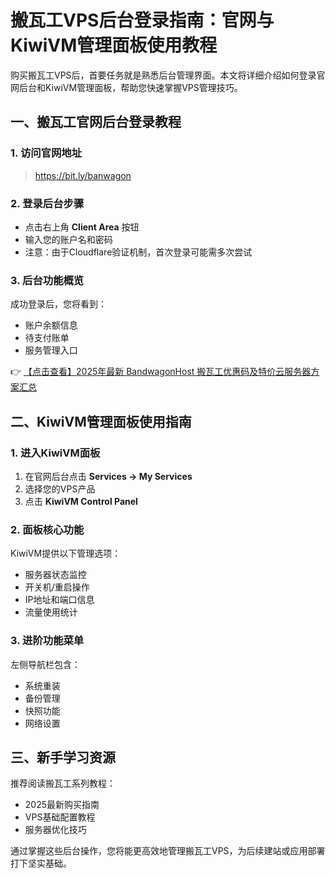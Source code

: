 # 搬瓦工VPS后台登录指南：官网与KiwiVM管理面板使用教程

购买搬瓦工VPS后，首要任务就是熟悉后台管理界面。本文将详细介绍如何登录官网后台和KiwiVM管理面板，帮助您快速掌握VPS管理技巧。

## 一、搬瓦工官网后台登录教程

### 1. 访问官网地址
> https://bit.ly/banwagon

### 2. 登录后台步骤
- 点击右上角 **Client Area** 按钮
- 输入您的账户名和密码
- 注意：由于Cloudflare验证机制，首次登录可能需多次尝试

### 3. 后台功能概览
成功登录后，您将看到：
- 账户余额信息
- 待支付账单
- 服务管理入口

👉 [【点击查看】2025年最新 BandwagonHost 搬瓦工优惠码及特价云服务器方案汇总](https://bit.ly/banwagon)

## 二、KiwiVM管理面板使用指南

### 1. 进入KiwiVM面板
1. 在官网后台点击 **Services -> My Services**
2. 选择您的VPS产品
3. 点击 **KiwiVM Control Panel**

### 2. 面板核心功能
KiwiVM提供以下管理选项：
- 服务器状态监控
- 开关机/重启操作
- IP地址和端口信息
- 流量使用统计

### 3. 进阶功能菜单
左侧导航栏包含：
- 系统重装
- 备份管理
- 快照功能
- 网络设置

## 三、新手学习资源

推荐阅读搬瓦工系列教程：
- 2025最新购买指南
- VPS基础配置教程
- 服务器优化技巧

通过掌握这些后台操作，您将能更高效地管理搬瓦工VPS，为后续建站或应用部署打下坚实基础。